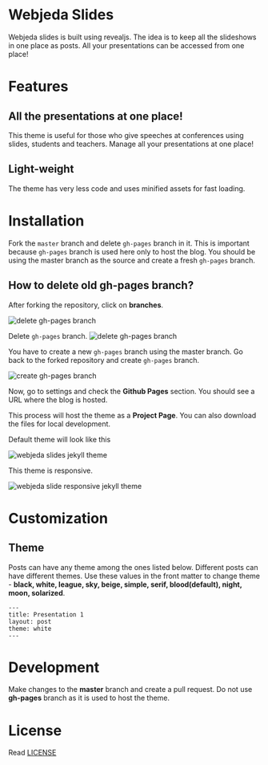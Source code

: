 # Webjeda Slides
Webjeda slides is built using revealjs. The idea is to keep all the slideshows in one place as posts. All your presentations can be accessed from one place!


# Features

## All the presentations at one place!
This theme is useful for those who give speeches at conferences using slides, students and teachers. Manage all your presentations at one place!

## Light-weight
The theme has very less code and uses minified assets for fast loading.

# Installation
Fork the ``master`` branch and delete ``gh-pages`` branch in it. This is important because ``gh-pages`` branch is used here only to host the blog. You should be using the master branch as the source and create a fresh ``gh-pages`` branch.

## How to delete old **gh-pages** branch?
After forking the repository, click on **branches**.


![delete gh-pages branch](http://webjeda.com/slides/images/delete-github-branch.png)

Delete ``gh-pages`` branch.
![delete gh-pages branch](http://webjeda.com/slides/images/delete-github-branch-2.png)

You have to create a new ``gh-pages`` branch using the master branch. Go back to the forked repository and create ``gh-pages`` branch.

![create gh-pages branch](http://webjeda.com/slides/images/create-gh-pages-branch.JPG)

Now, go to settings and check the **Github Pages** section. You should see a URL where the blog is hosted.

This process will host the theme as a **Project Page**. You can also download the files for local development. 

Default theme will look like this

![webjeda slides jekyll theme](http://webjeda.com/slides/images/slide-jekyll-theme.png)

This theme is responsive.

![webjeda slide responsive jekyll theme](http://webjeda.com/slides/images/slide-responsive-jekyll-theme.png)


# Customization

## Theme
Posts can have any theme among the ones listed below. Different posts can have different themes. Use these values in the front matter to change theme - **black, white, league, sky, beige, simple, serif, blood(default), night, moon, solarized**.

```
---
title: Presentation 1
layout: post
theme: white 
---
```

# Development
Make changes to the **master** branch and create a pull request. Do not use **gh-pages** branch as it is used to host the theme.

# License
Read [LICENSE](https://raw.githubusercontent.com/sharu725/slides/master/LICENSE.md)